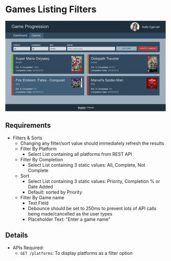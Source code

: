 # Games Listing Filters

![Games](../images/games.png "Games")

## Requirements

- Filters & Sorts
  - Changing any filter/sort value should immediately refresh the results
  - Filter By Platform
    - Select List containing all platforms from REST API
  - Filter By Completion
    - Select List containing 3 static values: All, Complete, Not Complete
  - Sort
    - Select List containing 3 static values: Priority, Completion % or Date Added
    - Default: sorted by Priority
  - Filter By Game name
    - Text Field
    - Debounce should be set to 250ms to prevent lots of API calls
      being made/cancelled as the user types
    - Placeholder Text: "Enter a game name"

## Details

- APIs Required:
  - `GET /platforms`: To display platforms as a filter option

